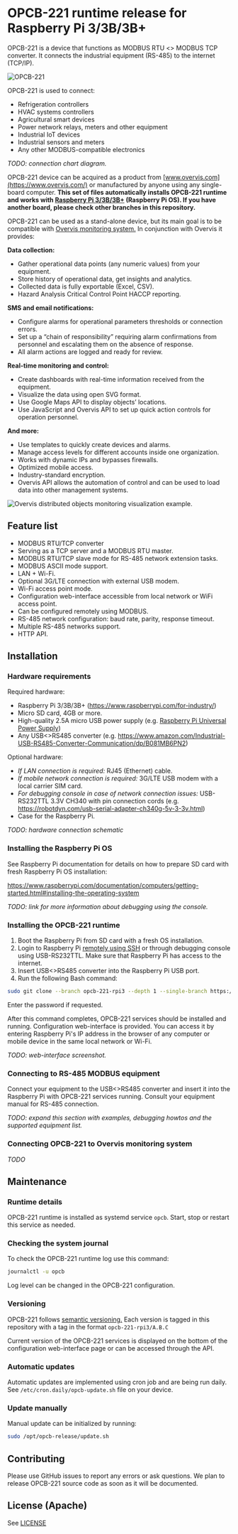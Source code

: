 # OPCB-221 runtime release for Raspberry Pi 3/3B/3B+

OPCB-221 is a device that functions as MODBUS RTU <> MODBUS TCP converter. It
connects the industrial equipment (RS-485) to the internet (TCP/IP).

![OPCB-221](./docs/opcb-221.png)

OPCB-221 is used to connect:

-   Refrigeration controllers
-   HVAC systems controllers
-   Agricultural smart devices
-   Power network relays, meters and other equipment
-   Industrial IoT devices
-   Industrial sensors and meters
-   Any other MODBUS-compatible electronics

_TODO: connection chart diagram._

OPCB-221 device can be acquired as a product from
[www.overvis.com](https://www.overvis.com/) or manufactured by anyone using any
single-board computer. **This set of files automatically installs OPCB-221
runtime and works with
[Raspberry Pi 3/3B/3B+](https://www.raspberrypi.com/for-industry/) (Raspberry Pi
OS). If you have another board, please check other branches in this
repository.**

OPCB-221 can be used as a stand-alone device, but its main goal is to be
compatible with [Overvis monitoring system.](https://www.overvis.com/) In
conjunction with Overvis it provides:

**Data collection:**

-   Gather operational data points (any numeric values) from your equipment.
-   Store history of operational data, get insights and analytics.
-   Collected data is fully exportable (Excel, CSV).
-   Hazard Analysis Critical Control Point HACCP reporting.

**SMS and email notifications:**

-   Configure alarms for operational parameters thresholds or connection errors.
-   Set up a “chain of responsibility” requiring alarm confirmations from
    personnel and escalating them on the absence of response.
-   All alarm actions are logged and ready for review.

**Real-time monitoring and control:**

-   Create dashboards with real-time information received from the equipment.
-   Visualize the data using open SVG format.
-   Use Google Maps API to display objects’ locations.
-   Use JavaScript and Overvis API to set up quick action controls for operation
    personnel.

**And more:**

-   Use templates to quickly create devices and alarms.
-   Manage access levels for different accounts inside one organization.
-   Works with dynamic IPs and bypasses firewalls.
-   Optimized mobile access.
-   Industry-standard encryption.
-   Overvis API allows the automation of control and can be used to load data
    into other management systems.

![Overvis distributed objects monitoring visualization example.](./docs/overvis-display.jpeg)

## Feature list

-   MODBUS RTU/TCP converter
-   Serving as a TCP server and a MODBUS RTU master.
-   MODBUS RTU/TCP slave mode for RS-485 network extension tasks.
-   MODBUS ASCII mode support.
-   LAN + Wi-Fi.
-   Optional 3G/LTE connection with external USB modem.
-   Wi-Fi access point mode.
-   Configuration web-interface accessible from local network or WiFi access
    point.
-   Can be configured remotely using MODBUS.
-   RS-485 network configuration: baud rate, parity, response timeout.
-   Multiple RS-485 networks support.
-   HTTP API.

## Installation

### Hardware requirements

Required hardware:

-   Raspberry Pi 3/3B/3B+ (https://www.raspberrypi.com/for-industry/)
-   Micro SD card, 4GB or more.
-   High-quality 2.5A micro USB power supply (e.g.
    [Raspberry Pi Universal Power Supply](https://www.raspberrypi.com/products/raspberry-pi-universal-power-supply/))
-   Any USB<>RS485 converter (e.g.
    https://www.amazon.com/Industrial-USB-RS485-Converter-Communication/dp/B081MB6PN2)

Optional hardware:

-   _If LAN connection is required:_ RJ45 (Ethernet) cable.
-   _If mobile network connection is required:_ 3G/LTE USB modem with a local
    carrier SIM card.
-   _For debugging console in case of network connection issues:_ USB-RS232TTL
    3.3V CH340 with pin connection cords (e.g.
    https://robotdyn.com/usb-serial-adapter-ch340g-5v-3-3v.html)
-   Case for the Raspberry Pi.

_TODO: hardware connection schematic_

### Installing the Raspberry Pi OS

See Raspberry Pi documentation for details on how to prepare SD card with fresh
Raspberry Pi OS installation:

https://www.raspberrypi.com/documentation/computers/getting-started.html#installing-the-operating-system

_TODO: link for more information about debugging using the console._

### Installing the OPCB-221 runtime

1. Boot the Raspberry Pi from SD card with a fresh OS installation.
2. Login to Raspberry Pi
   [remotely using SSH](https://www.raspberrypi.com/documentation/computers/remote-access.html#introduction-to-remote-access)
   or through debugging console using USB-RS232TTL. Make sure that Raspberry Pi
   has access to the internet.
3. Insert USB<>RS485 converter into the Raspberry Pi USB port.
4. Run the following Bash command:

```bash
sudo git clone --branch opcb-221-rpi3 --depth 1 --single-branch https://github.com/overvis/opcb-release.git /opt/opcb-release && sudo /opt/opcb-release/setup.sh
```

Enter the password if requested.

After this command completes, OPCB-221 services should be installed and running.
Configuration web-interface is provided. You can access it by entering Raspberry
Pi's IP address in the browser of any computer or mobile device in the same
local network or Wi-Fi.

_TODO: web-interface screenshot._

### Connecting to RS-485 MODBUS equipment

Connect your equipment to the USB<>RS485 converter and insert it into the
Raspberry Pi with OPCB-221 services running. Consult your equipment manual for
RS-485 connection.

_TODO: expand this section with examples, debugging howtos and the supported
equipment list._

### Connecting OPCB-221 to Overvis monitoring system

_TODO_

## Maintenance

### Runtime details

OPCB-221 runtime is installed as systemd service `opcb`. Start, stop or restart
this service as needed.

### Checking the system journal

To check the OPCB-221 runtime log use this command:

```bash
journalctl -u opcb
```

Log level can be changed in the OPCB-221 configuration.

### Versioning

OPCB-221 follows [semantic versioning.](https://semver.org/) Each version is
tagged in this repository with a tag in the format `opcb-221-rpi3/A.B.C`

Current version of the OPCB-221 services is displayed on the bottom of the
configuration web-interface page or can be accessed through the API.

### Automatic updates

Automatic updates are implemented using cron job and are being run daily. See
`/etc/cron.daily/opcb-update.sh` file on your device.

### Update manually

Manual update can be initialized by running:

```bash
sudo /opt/opcb-release/update.sh
```

## Contributing

Please use GitHub issues to report any errors or ask questions. We plan to
release OPCB-221 source code as soon as it will be documented.

## License (Apache)

See [LICENSE](./LICENSE)
